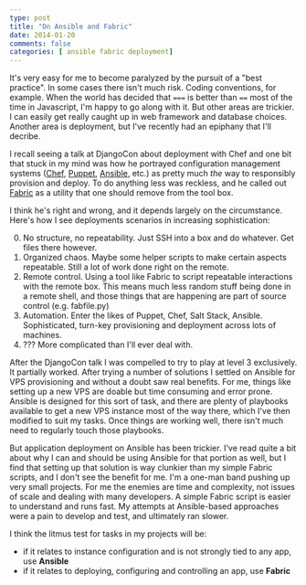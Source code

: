 ```yaml
---
type: post
title: "On Ansible and Fabric"
date: 2014-01-20
comments: false
categories: [ ansible fabric deployment]
---
```


It's very easy for me to become paralyzed by the pursuit of a "best practice". In some cases there
isn't much risk. Coding conventions, for example. When the world has decided that `===` is better than
`==` most of the time in Javascript, I'm happy to go along with it. But other areas are trickier. I
can easily get really caught up in web framework and database choices. Another area is deployment,
but I've recently had an epiphany that I'll decribe.

I recall seeing a talk at DjangoCon about deployment with Chef and one bit that stuck in my mind was
how he portrayed configuration management systems ([Chef](http://www.getchef.com/chef/),
[Puppet](http://puppetlabs.com/), [Ansible](http://www.ansibleworks.com/), etc.) as pretty much *the*
way to responsibly provision and deploy. To do anything less was reckless, and he called out
[Fabric](http://fabfile.org) as a utility that one should remove from the tool box.

I think he's right and wrong, and it depends largely on the circumstance. Here's how I see deployments
scenarios in increasing sophistication:

0. No structure, no repeatability. Just SSH into a box and do whatever. Get files there however.
1. Organized chaos. Maybe some helper scripts to make certain aspects repeatable. Still a lot of
   work done right on the remote.
2. Remote control. Using a tool like Fabric to script repeatable interactions with the remote box.
   This means much less random stuff being done in a remote shell, and those things that are happening
   are part of source control (e.g. fabfile.py)
3. Automation. Enter the likes of Puppet, Chef, Salt Stack, Ansible. Sophisticated, turn-key provisioning
   and deployment across lots of machines.
4. ???  More complicated than I'll ever deal with.

After the DjangoCon talk I was compelled to try to play at level 3 exclusively. It partially
worked. After trying a number of solutions I settled on Ansible for VPS provisioning and without
a doubt saw real benefits. For me, things like setting up a new VPS are doable but time consuming
and error prone. Ansible is designed for this sort of task, and there are plenty of playbooks
available to get a new VPS instance most of the way there, which I've then modified to suit my tasks. Once things are
working well, there isn't much need to regularly touch those playbooks.

But application deployment on Ansible has been trickier. I've read quite a bit about why I can and should
be using Ansible for that portion as well, but I find that setting up that solution is way clunkier
than my simple Fabric scripts, and I don't see the benefit for me. I'm a one-man band pushing up very
small projects. For me the enemies are time and complexity, not issues of scale and dealing with
many developers. A simple Fabric script is easier to understand and runs fast. My attempts at
Ansible-based approaches were a pain to develop and test, and ultimately ran slower.

I think the litmus test for tasks in my projects will be:

   - if it relates to instance configuration and is not strongly tied to any app, use __Ansible__
   - if it relates to deploying, configuring and controlling an app, use __Fabric__

